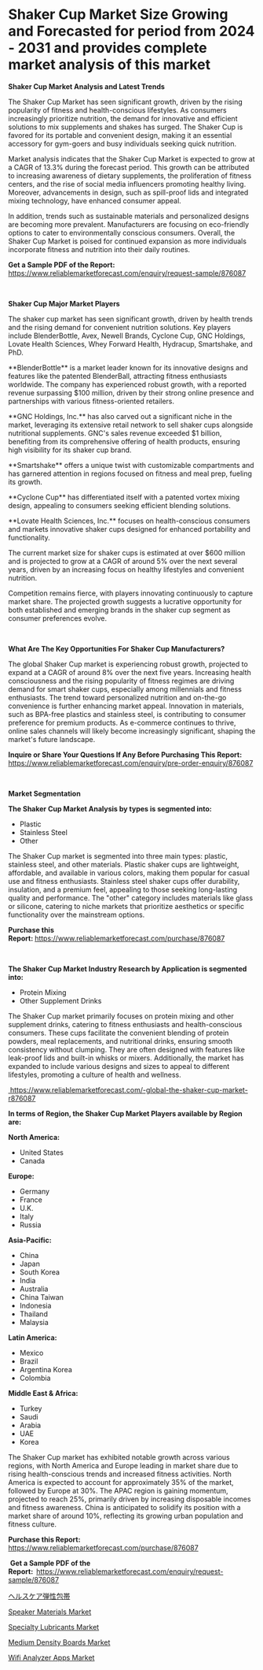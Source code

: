<p><h1>Shaker Cup Market Size Growing and Forecasted for period from 2024 - 2031 and provides complete market analysis of this market</h1></p><p><strong>Shaker Cup Market Analysis and Latest Trends</strong></p>
<p><p>The Shaker Cup Market has seen significant growth, driven by the rising popularity of fitness and health-conscious lifestyles. As consumers increasingly prioritize nutrition, the demand for innovative and efficient solutions to mix supplements and shakes has surged. The Shaker Cup is favored for its portable and convenient design, making it an essential accessory for gym-goers and busy individuals seeking quick nutrition.</p><p>Market analysis indicates that the Shaker Cup Market is expected to grow at a CAGR of 13.3% during the forecast period. This growth can be attributed to increasing awareness of dietary supplements, the proliferation of fitness centers, and the rise of social media influencers promoting healthy living. Moreover, advancements in design, such as spill-proof lids and integrated mixing technology, have enhanced consumer appeal. </p><p>In addition, trends such as sustainable materials and personalized designs are becoming more prevalent. Manufacturers are focusing on eco-friendly options to cater to environmentally conscious consumers. Overall, the Shaker Cup Market is poised for continued expansion as more individuals incorporate fitness and nutrition into their daily routines.</p></p>
<p><strong>Get a Sample PDF of the Report:&nbsp;</strong> <a href="https://www.reliablemarketforecast.com/enquiry/request-sample/876087">https://www.reliablemarketforecast.com/enquiry/request-sample/876087</a></p>
<p>&nbsp;</p>
<p><strong>Shaker Cup Major Market Players</strong></p>
<p><p>The shaker cup market has seen significant growth, driven by health trends and the rising demand for convenient nutrition solutions. Key players include BlenderBottle, Avex, Newell Brands, Cyclone Cup, GNC Holdings, Lovate Health Sciences, Whey Forward Health, Hydracup, Smartshake, and PhD.</p><p>**BlenderBottle** is a market leader known for its innovative designs and features like the patented BlenderBall, attracting fitness enthusiasts worldwide. The company has experienced robust growth, with a reported revenue surpassing $100 million, driven by their strong online presence and partnerships with various fitness-oriented retailers.</p><p>**GNC Holdings, Inc.** has also carved out a significant niche in the market, leveraging its extensive retail network to sell shaker cups alongside nutritional supplements. GNC's sales revenue exceeded $1 billion, benefiting from its comprehensive offering of health products, ensuring high visibility for its shaker cup brand. </p><p>**Smartshake** offers a unique twist with customizable compartments and has garnered attention in regions focused on fitness and meal prep, fueling its growth. </p><p>**Cyclone Cup** has differentiated itself with a patented vortex mixing design, appealing to consumers seeking efficient blending solutions. </p><p>**Lovate Health Sciences, Inc.** focuses on health-conscious consumers and markets innovative shaker cups designed for enhanced portability and functionality. </p><p>The current market size for shaker cups is estimated at over $600 million and is projected to grow at a CAGR of around 5% over the next several years, driven by an increasing focus on healthy lifestyles and convenient nutrition. </p><p>Competition remains fierce, with players innovating continuously to capture market share. The projected growth suggests a lucrative opportunity for both established and emerging brands in the shaker cup segment as consumer preferences evolve.</p></p>
<p>&nbsp;</p>
<p><strong>What Are The Key Opportunities For Shaker Cup Manufacturers?</strong></p>
<p><p>The global Shaker Cup market is experiencing robust growth, projected to expand at a CAGR of around 8% over the next five years. Increasing health consciousness and the rising popularity of fitness regimes are driving demand for smart shaker cups, especially among millennials and fitness enthusiasts. The trend toward personalized nutrition and on-the-go convenience is further enhancing market appeal. Innovation in materials, such as BPA-free plastics and stainless steel, is contributing to consumer preference for premium products. As e-commerce continues to thrive, online sales channels will likely become increasingly significant, shaping the market's future landscape.</p></p>
<p><strong>Inquire or Share Your Questions If Any Before Purchasing This Report:</strong> <a href="https://www.reliablemarketforecast.com/enquiry/pre-order-enquiry/876087">https://www.reliablemarketforecast.com/enquiry/pre-order-enquiry/876087</a></p>
<p>&nbsp;</p>
<p><strong>Market Segmentation</strong></p>
<p><strong>The Shaker Cup Market Analysis by types is segmented into:</strong></p>
<p><ul><li>Plastic</li><li>Stainless Steel</li><li>Other</li></ul></p>
<p><p>The Shaker Cup market is segmented into three main types: plastic, stainless steel, and other materials. Plastic shaker cups are lightweight, affordable, and available in various colors, making them popular for casual use and fitness enthusiasts. Stainless steel shaker cups offer durability, insulation, and a premium feel, appealing to those seeking long-lasting quality and performance. The "other" category includes materials like glass or silicone, catering to niche markets that prioritize aesthetics or specific functionality over the mainstream options.</p></p>
<p><strong>Purchase this Report:&nbsp;</strong><a href="https://www.reliablemarketforecast.com/purchase/876087">https://www.reliablemarketforecast.com/purchase/876087</a></p>
<p>&nbsp;</p>
<p><strong>The Shaker Cup Market Industry Research by Application is segmented into:</strong></p>
<p><ul><li>Protein Mixing</li><li>Other Supplement Drinks</li></ul></p>
<p><p>The Shaker Cup market primarily focuses on protein mixing and other supplement drinks, catering to fitness enthusiasts and health-conscious consumers. These cups facilitate the convenient blending of protein powders, meal replacements, and nutritional drinks, ensuring smooth consistency without clumping. They are often designed with features like leak-proof lids and built-in whisks or mixers. Additionally, the market has expanded to include various designs and sizes to appeal to different lifestyles, promoting a culture of health and wellness.</p></p>
<p><a href="https://www.reliablemarketforecast.com/-global-the-shaker-cup-market-r876087">&nbsp;https://www.reliablemarketforecast.com/-global-the-shaker-cup-market-r876087</a></p>
<p><strong>In terms of Region, the Shaker Cup Market Players available by Region are:</strong></p>
<p>
    <p> <strong> North America: </strong>
        <ul>
            <li>United States</li>
            <li>Canada</li>
        </ul>
        </p> 
    <p> <strong> Europe: </strong>
        <ul>
            <li>Germany</li>
            <li>France</li>
            <li>U.K.</li>
            <li>Italy</li>
            <li>Russia</li>
        </ul>
        </p> 
    <p> <strong> Asia-Pacific: </strong>
        <ul>
            <li>China</li>
            <li>Japan</li>
            <li>South Korea</li>
            <li>India</li>
            <li>Australia</li>
            <li>China Taiwan</li>
            <li>Indonesia</li>
            <li>Thailand</li>
            <li>Malaysia</li>
        </ul>
        </p> 
    <p> <strong> Latin America: </strong>
        <ul>
            <li>Mexico</li>
            <li>Brazil</li>
            <li>Argentina Korea</li>
            <li>Colombia</li>
        </ul>
        </p> 
    <p> <strong> Middle East & Africa: </strong>
        <ul>
            <li>Turkey</li>
            <li>Saudi</li>
            <li>Arabia</li>
            <li>UAE</li>
            <li>Korea</li>
        </ul>
    </p>
    </p>
<p><p>The Shaker Cup market has exhibited notable growth across various regions, with North America and Europe leading in market share due to rising health-conscious trends and increased fitness activities. North America is expected to account for approximately 35% of the market, followed by Europe at 30%. The APAC region is gaining momentum, projected to reach 25%, primarily driven by increasing disposable incomes and fitness awareness. China is anticipated to solidify its position with a market share of around 10%, reflecting its growing urban population and fitness culture.</p></p>
<p><strong>Purchase this Report: </strong><a href="https://www.reliablemarketforecast.com/purchase/876087">https://www.reliablemarketforecast.com/purchase/876087</a></p>
<p>&nbsp;<strong>Get a Sample PDF of the Report:&nbsp;&nbsp;</strong><a href="https://www.reliablemarketforecast.com/enquiry/request-sample/876087">https://www.reliablemarketforecast.com/enquiry/request-sample/876087</a></p>
<p><strong></strong></p>
<p><p><a href="https://medium.com/@sheilabruen2023/healthcare-elastic-bandages-market-%E3%81%AF-%E3%82%B3%E3%82%B9%E3%83%88%E7%AE%A1%E7%90%86%E3%81%A8%E5%8A%B9%E7%8E%87%E5%90%91%E4%B8%8A%E3%82%92%E5%84%AA%E5%85%88%E3%81%97%E3%81%BE%E3%81%99-%E3%81%95%E3%82%89%E3%81%AB-%E5%A0%B1%E5%91%8A%E6%9B%B8%E3%81%AF%E5%B8%82%E5%A0%B4%E3%81%AE%E9%9C%80%E8%A6%81%E9%9D%A2%E3%81%A8%E4%BE%9B%E7%B5%A6%E9%9D%A2%E3%81%AE%E4%B8%A1%E6%96%B9%E3%82%92%E3%82%AB%E3%83%90%E3%83%BC%E3%81%97%E3%81%A6%E3%81%84%E3%81%BE%E3%81%99-healthcare-4d7d847e9637">ヘルスケア弾性包帯</a></p><p><a href="https://medium.com/@bosdendes/this-report-on-speaker-materials-market-is-a-comprehensive-analysis-of-market-shares-strategies-ac48757275b2?postPublishedType=initial">Speaker Materials Market</a></p><p><a href="https://medium.com/@lily.brown-0786/the-specialty-lubricants-market-industry-provides-a-comprehensive-and-current-analysis-of-the-a263514b3bc5?postPublishedType=initial">Specialty Lubricants Market</a></p><p><a href="https://issuu.com/reportprime-2/docs/medium-density-boards-market-size-2_11eadd5cbdea0c">Medium Density Boards Market</a></p><p><a href="https://www.linkedin.com/pulse/wifi-analyzer-apps-market-analysis-report-global-insights-jjnge?trackingId=pGJvE9FQQ6WUyH7fR%2F3w2g%3D%3D">Wifi Analyzer Apps Market</a></p></p>